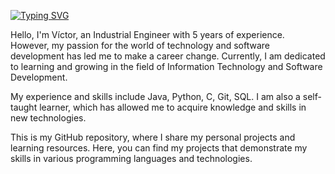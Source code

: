 [![Typing SVG](https://readme-typing-svg.demolab.com?font=Fira+Code&pause=1000&width=435&lines=Hi+there+%F0%9F%91%8B+I'm+V%C3%ADctor;Software+developer)](https://git.io/typing-svg)

Hello, I'm Víctor, an Industrial Engineer with 5 years of experience. However, my passion for the world of technology and software development has led me to make a career change. Currently, I am dedicated to learning and growing in the field of Information Technology and Software Development.

My experience and skills include Java, Python, C, Git, SQL. I am also a self-taught learner, which has allowed me to acquire knowledge and skills in new technologies.

This is my GitHub repository, where I share my personal projects and learning resources. Here, you can find my projects that demonstrate my skills in various programming languages and technologies.
